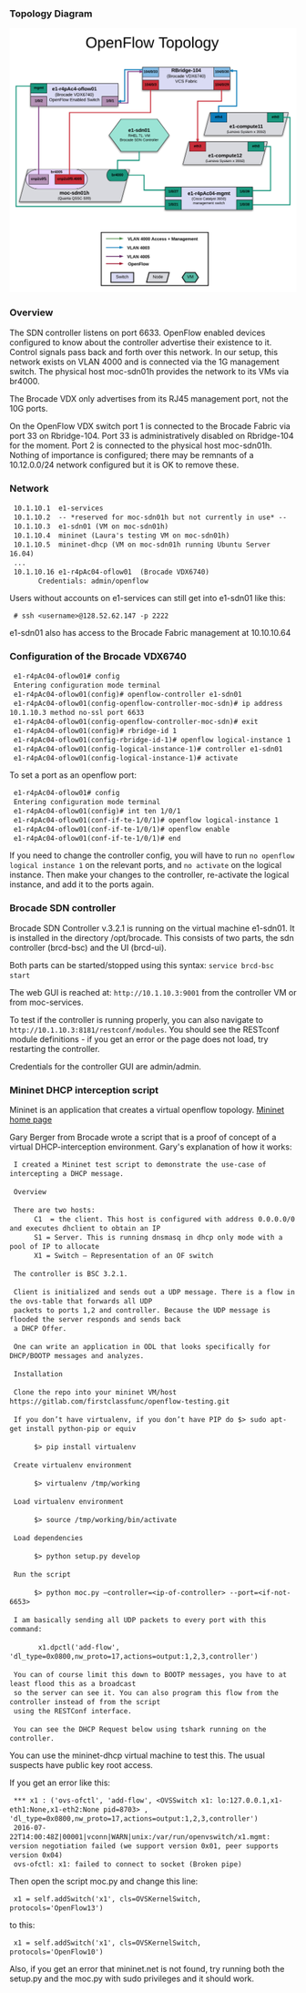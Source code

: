 ### Topology Diagram
![](_static/img/openflow_topology_color.png)

### Overview

The SDN controller listens on port 6633.  OpenFlow enabled devices configured to know about the controller advertise their existence to it.  Control signals pass back and forth over this network. In our setup, this network exists on VLAN 4000 and is connected via the 1G management switch.  The physical host moc-sdn01h provides the network to its VMs via br4000.

The Brocade VDX only advertises from its RJ45 management port, not the 10G ports.

On the OpenFlow VDX switch port 1 is connected to the Brocade Fabric via port 33 on Rbridge-104.  Port 33 is administratively disabled on Rbridge-104 for the moment.  Port 2 is connected to the physical host moc-sdn01h.  Nothing of importance is configured; there may be remnants of a 10.12.0.0/24 network configured but it is OK to remove these.


### Network

     10.1.10.1  e1-services
     10.1.10.2  -- *reserved for moc-sdn01h but not currently in use* --
     10.1.10.3  e1-sdn01 (VM on moc-sdn01h)
     10.1.10.4  mininet (Laura's testing VM on moc-sdn01h)
     10.1.10.5  mininet-dhcp (VM on moc-sdn01h running Ubuntu Server 16.04)
     ...
     10.1.10.16 e1-r4pAc04-oflow01  (Brocade VDX6740)
           Credentials: admin/openflow

Users without accounts on e1-services can still get into e1-sdn01 like this:

     # ssh <username>@128.52.62.147 -p 2222
     
e1-sdn01 also has access to the Brocade Fabric management at 10.10.10.64

### Configuration of the Brocade VDX6740

     e1-r4pAc04-oflow01# config
     Entering configuration mode terminal
     e1-r4pAc04-oflow01(config)# openflow-controller e1-sdn01   
     e1-r4pAc04-oflow01(config-openflow-controller-moc-sdn)# ip address 10.1.10.3 method no-ssl port 6633
     e1-r4pAc04-oflow01(config-openflow-controller-moc-sdn)# exit
     e1-r4pAc04-oflow01(config)# rbridge-id 1
     e1-r4pAc04-oflow01(config-rbridge-id-1)# openflow logical-instance 1
     e1-r4pAc04-oflow01(config-logical-instance-1)# controller e1-sdn01
     e1-r4pAc04-oflow01(config-logical-instance-1)# activate

To set a port as an openflow port:

     e1-r4pAc04-oflow01# config
     Entering configuration mode terminal
     e1-r4pAc04-oflow01(config)# int ten 1/0/1
     e1-r4pAc04-oflow01(conf-if-te-1/0/1)# openflow logical-instance 1
     e1-r4pAc04-oflow01(conf-if-te-1/0/1)# openflow enable
     e1-r4pAc04-oflow01(conf-if-te-1/0/1)# end


If you need to change the controller config, you will have to run `no openflow logical instance 1` on the relevant ports, and `no activate` on the logical instance.  Then make your changes to the controller, re-activate the logical instance, and add it to the ports again.  

### Brocade SDN controller

Brocade SDN Controller v.3.2.1 is running on the virtual machine e1-sdn01.  It is installed in the directory /opt/brocade.  This consists of two parts, the sdn controller (brcd-bsc) and the UI (brcd-ui).

Both parts can be started/stopped using this syntax:  `service brcd-bsc start`

The web GUI is reached at: `http://10.1.10.3:9001` from the controller VM or from moc-services.

To test if the controller is running properly, you can also navigate to `http://10.1.10.3:8181/restconf/modules`.  You should see the RESTconf module definitions - if you get an error or the page does not load, try restarting the controller.

Credentials for the controller GUI are admin/admin.

### Mininet DHCP interception script

Mininet is an application that creates a virtual openflow topology. [Mininet home page](http://mininet.org/)

Gary Berger from Brocade wrote a script that is a proof of concept of a virtual DHCP-interception environment.  Gary's explanation of how it works:

     I created a Mininet test script to demonstrate the use-case of intercepting a DHCP message.
     
     Overview
    
     There are two hosts:
          C1  = the client. This host is configured with address 0.0.0.0/0 and executes dhclient to obtain an IP
          S1 = Server. This is running dnsmasq in dhcp only mode with a pool of IP to allocate
          X1 = Switch – Representation of an OF switch
    
     The controller is BSC 3.2.1.

     Client is initialized and sends out a UDP message. There is a flow in the ovs-table that forwards all UDP   
     packets to ports 1,2 and controller. Because the UDP message is flooded the server responds and sends back 
     a DHCP Offer.
     
     One can write an application in ODL that looks specifically for DHCP/BOOTP messages and analyzes.

     Installation

     Clone the repo into your mininet VM/host https://gitlab.com/firstclassfunc/openflow-testing.git
   
     If you don’t have virtualenv, if you don’t have PIP do $> sudo apt-get install python-pip or equiv

          $> pip install virtualenv

     Create virtualenv environment
     
          $> virtualenv /tmp/working

     Load virtualenv environment

          $> source /tmp/working/bin/activate

     Load dependencies 

          $> python setup.py develop

     Run the script

          $> python moc.py –controller=<ip-of-controller> --port=<if-not-6653>

     I am basically sending all UDP packets to every port with this command:
 
           x1.dpctl('add-flow',  'dl_type=0x0800,nw_proto=17,actions=output:1,2,3,controller')

     You can of course limit this down to BOOTP messages, you have to at least flood this as a broadcast
     so the server can see it. You can also program this flow from the controller instead of from the script 
     using the RESTConf interface.

     You can see the DHCP Request below using tshark running on the controller.

You can use the mininet-dhcp virtual machine to test this.  The usual suspects have public key root access.

If you get an error like this:   

     *** x1 : ('ovs-ofctl', 'add-flow', <OVSSwitch x1: lo:127.0.0.1,x1-eth1:None,x1-eth2:None pid=8703> , 'dl_type=0x0800,nw_proto=17,actions=output:1,2,3,controller')
     2016-07-22T14:00:48Z|00001|vconn|WARN|unix:/var/run/openvswitch/x1.mgmt: version negotiation failed (we support version 0x01, peer supports version 0x04)
     ovs-ofctl: x1: failed to connect to socket (Broken pipe)

Then open the script moc.py and change this line:
     
     x1 = self.addSwitch('x1', cls=OVSKernelSwitch, protocols='OpenFlow13')
     
to this:

     x1 = self.addSwitch('x1', cls=OVSKernelSwitch, protocols='OpenFlow10')

Also, if you get an error that mininet.net is not found, try running both the setup.py and the moc.py with sudo privileges and it should work.

     

